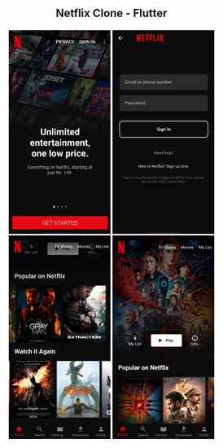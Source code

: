 ## <p align="center">Netflix Clone - Flutter</p>

<p align="center">
  <img src="screenshots/1.jpg" width=200 height=400/>
  <img src="screenshots/2.jpg" width=200 height=400/>
  <img src="screenshots/3.jpg" width=200 height=400/>
  <img src="screenshots/4.jpg" width=200 height=400/>
</p>
